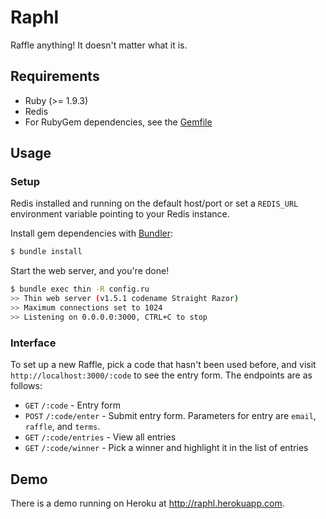 # Raphl

Raffle anything! It doesn't matter what it is.

## Requirements

  * Ruby (>= 1.9.3)
  * Redis
  * For RubyGem dependencies, see the [Gemfile](Gemfile)

## Usage

### Setup

Redis installed and running on the default host/port or set a `REDIS_URL` environment variable
pointing to your Redis instance.

Install gem dependencies with [Bundler](http://gembundler.com):

```bash
$ bundle install
```

Start the web server, and you're done!

```bash
$ bundle exec thin -R config.ru
>> Thin web server (v1.5.1 codename Straight Razor)
>> Maximum connections set to 1024
>> Listening on 0.0.0.0:3000, CTRL+C to stop
```

### Interface

To set up a new Raffle, pick a code that hasn't been used before, and visit
`http://localhost:3000/:code` to see the entry form. The endpoints are as follows:

  * `GET` `/:code` - Entry form
  * `POST` `/:code/enter` - Submit entry form. Parameters for entry are `email`, `raffle`, and
    `terms`.
  * `GET` `/:code/entries` - View all entries
  * `GET` `/:code/winner` - Pick a winner and highlight it in the list of entries

## Demo

There is a demo running on Heroku at <http://raphl.herokuapp.com>.


